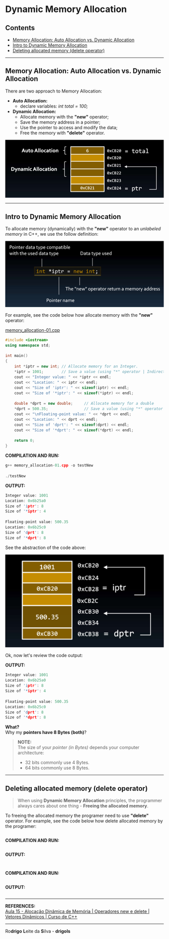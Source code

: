 # Dynamic Memory Allocation

## Contents

 - [Memory Allocation: Auto Allocation vs. Dynamic Allocation](#aa-da)
 - [Intro to Dynamic Memory Allocation](#intro-to-dma)
 - [Deleting allocated memory (delete operator)](#delete-operator)

---

<div id="aa-da"></div>

## Memory Allocation: Auto Allocation vs. Dynamic Allocation

There are two approach to Memory Allocation:

 - **Auto Allocation:**
   - declare variables: *int total = 100;*
 - **Dynamic Allocation:**
   - Allocate memory with the **"new"** operator;
   - Save the memory address in a pointer;
   - Use the pointer to access and modify the data;
   - Free the memory with **"delete"** operator.

![img](images/memory-allocation-01.png)  

---

<div id="intro-to-dma"></div>

## Intro to Dynamic Memory Allocation

To allocate memory (dynamically) with the **"new"** operator to an *unlabeled memory* in C++, we use the follow definition:

![img](images/memory-allocation-02.png)  

For example, see the code below how allocate memory with the **"new"** operator:

[memory_allocation-01.cpp](src/memory_allocation-01.cpp)
```cpp
#include <iostream>
using namespace std;

int main()
{
    int *iptr = new int; // Allocate memory for an Integer.
    *iptr = 1001;        // Save a value (using "*" operator | Indirection Operator)
    cout << "Integer value: " << *iptr << endl;
    cout << "Location: " << iptr << endl;
    cout << "Size of 'iptr': " << sizeof(iptr) << endl;
    cout << "Size of '*iptr': " << sizeof(*iptr) << endl;

    double *dprt = new double;     // Allocate memory for a double
    *dprt = 500.35;                // Save a value (using "*" operator | Indirection Operator)
    cout << "\nFloating-point value: " << *dprt << endl;
    cout << "Location: " << dprt << endl;
    cout << "Size of 'dprt': " << sizeof(dprt) << endl;
    cout << "Size of '*dprt': " << sizeof(*dprt) << endl;

    return 0;
}
```

**COMPILATION AND RUN:**
```cpp
g++ memory_allocation-01.cpp -o testNew

./testNew
```

**OUTPUT:**  
```cpp
Integer value: 1001
Location: 0x6b25a0
Size of 'iptr': 8
Size of '*iptr': 4

Floating-point value: 500.35
Location: 0x6b25c0
Size of 'dprt': 8
Size of '*dprt': 8
```

See the abstraction of the code above:

![img](images/memory-allocation-03.png)  

Ok, now let's review the code output:

**OUTPUT:**  
```cpp
Integer value: 1001
Location: 0x6b25a0
Size of 'iptr': 8
Size of '*iptr': 4

Floating-point value: 500.35
Location: 0x6b25c0
Size of 'dprt': 8
Size of '*dprt': 8
```

**What?**  
Why my **pointers have 8 Bytes (both)**?

> **NOTE:**  
> The size of your *pointer (in Bytes)* depends your computer architecture:  
> - 32 bits commonly use 4 Bytes.
> - 64 bits commonly use 8 Bytes.

---

<div id="delete-operator"></div>

## Deleting allocated memory (delete operator)

> When using **Dynamic Memory Allocation** principles, the programmer always cares about one thing - **Freeing the allocated memory**.

To freeing the allocated memory the programer need to use **"delete"** operator. For example, see the code below how delete allocated memory by the programer:

[](src/)
```cpp

```

**COMPILATION AND RUN:**
```cpp

```

**OUTPUT:**  
```cpp

```


















[](src/)
```cpp

```

**COMPILATION AND RUN:**
```cpp

```

**OUTPUT:**  
```cpp

```


---

**REFERENCES:**  
[Aula 15 - Alocação Dinâmica de Memória | Operadores new e delete | Vetores Dinâmicos | Curso de C++](https://www.youtube.com/watch?v=qYUiBzxdf-U&t)  

---

Ro**drigo** **L**eite da **S**ilva - **drigols**
